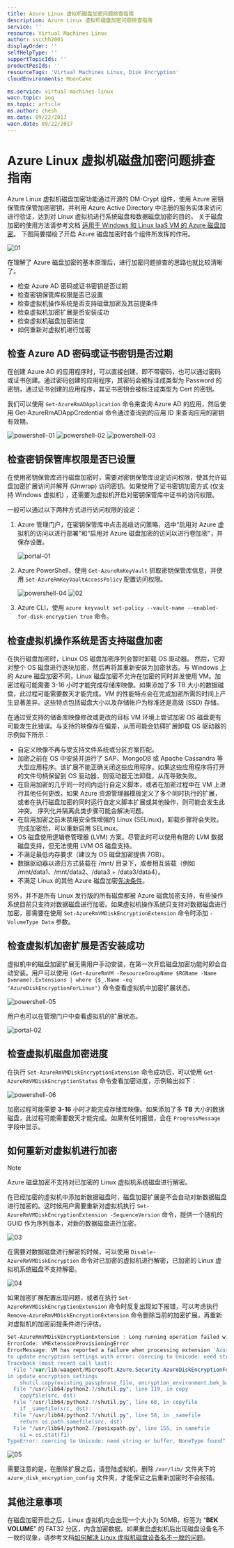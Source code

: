 ```yaml
---
title: Azure Linux 虚拟机磁盘加密问题排查指南
description: Azure Linux 虚拟机磁盘加密问题排查指南
service: ''
resource: Virtual Machines Linux
author: sscchh2001
displayOrder: ''
selfHelpType: ''
supportTopicIds: ''
productPesIds: ''
resourceTags: 'Virtual Machines Linux, Disk Encryption'
cloudEnvironments: MoonCake

ms.service: virtual-machines-linux
wacn.topic: aog
ms.topic: article
ms.author: chesh
ms.date: 09/22/2017
wacn.date: 09/22/2017
---
```

# Azure Linux 虚拟机磁盘加密问题排查指南

Azure Linux 虚拟机磁盘加密功能通过开源的 DM-Crypt 组件，使用 Azure 密钥保管库保管加密密钥，并利用 Azure Active Directory 中注册的服务实体来访问进行验证，达到对 Linux 虚拟机进行系统磁盘和数据磁盘加密的目的。
关于磁盘加密的使用方法请参考文档 [适用于 Windows 和 Linux IaaS VM 的 Azure 磁盘加密](https://docs.azure.cn/zh-cn/security/azure-security-disk-encryption)。
下图简要描绘了开启 Azure 磁盘加密时各个组件所发挥的作用。

![01](media/aog-virtual-machines-linux-disk-encryption-faq/01.png)

在理解了 Azure 磁盘加密的基本原理后，进行加密问题排查的思路也就比较清晰了。

- 检查 Azure AD 密码或证书密钥是否过期
- 检查密钥保管库权限是否已设置
- 检查虚拟机操作系统是否支持磁盘加密及其前提条件
- 检查虚拟机加密扩展是否安装成功
- 检查虚拟机磁盘加密进度
- 如何重新对虚拟机进行加密

## 检查 Azure AD 密码或证书密钥是否过期

在创建 Azure AD 的应用程序时，可以直接创建，即不带密码，也可以通过密码或证书创建。通过密码创建的应用程序，其密码会被标注成类型为 Password 的密钥，通过证书创建的应用程序，其证书密钥会被标注成类型为 Cert 的密钥。

我们可以使用 `Get-AzureRmADApplication` 命令来查询 Azure AD 的应用，然后使用 Get-AzureRmADAppCredential 命令通过查询到的应用 ID 来查询应用的密钥有效期。

![powershell-01](media/aog-virtual-machines-linux-disk-encryption-faq/powershell-01.png)
![powershell-02](media/aog-virtual-machines-linux-disk-encryption-faq/powershell-02.png)
![powershell-03](media/aog-virtual-machines-linux-disk-encryption-faq/powershell-03.png)

## 检查密钥保管库权限是否已设置

在使用密钥保管库进行磁盘加密时，需要对密钥保管库设定访问权限，使其允许磁盘加密扩展访问并解开 (Unwrap) 访问密钥。如果使用了证书密钥加密方式 (仅支持 Windows 虚拟机) ，还需要为虚拟机开启对密钥保管库中证书的访问权限。

一般可以通过以下两种方式进行访问权限的设定：

1. Azure 管理门户，在密钥保管库中点击高级访问策略，选中“启用对 Azure 虚拟机的访问以进行部署”和“启用对 Azure 磁盘加密的访问以进行卷加密”，并保存设置。

    ![portal-01](media/aog-virtual-machines-linux-disk-encryption-faq/portal-01.png)

2. Azure PowerShell，使用 `Get-AzureRmKeyVault` 抓取密钥保管库信息，并使用 `Set-AzureRmKeyVaultAccessPolicy` 配置访问权限。

    ![powershell-04](media/aog-virtual-machines-linux-disk-encryption-faq/powershell-04.png)
    ![02](media/aog-virtual-machines-linux-disk-encryption-faq/02.png)

3. Azure CLI，使用 `azure keyvault set-policy --vault-name --enabled-for-disk-encryption true` 命令。

## 检查虚拟机操作系统是否支持磁盘加密

在执行磁盘加密时，Linux OS 磁盘加密序列会暂时卸载 OS 驱动器。 然后，它将对整个 OS 磁盘进行逐块加密，然后再将其重新安装为加密状态。与 Windows 上的 Azure 磁盘加密不同，Linux 磁盘加密不允许在加密的同时并发使用 VM。加密过程可能需要 3-16 小时才能完成存储库映像。如果添加了多 TB 大小的数据磁盘，此过程可能需要数天才能完成。VM 的性能特点会在完成加密所需的时间上产生显著差异。这些特点包括磁盘大小以及存储帐户为标准还是高级 (SSD) 存储。

在通过受支持的储备库映像修改或更改的目标 VM 环境上尝试加密 OS 磁盘更有可能发生此错误。与支持的映像存在偏差，从而可能会妨碍扩展卸载 OS 驱动器的示例如下所示：

- 自定义映像不再与受支持文件系统或分区方案匹配。
- 加密之前在 OS 中安装并运行了 SAP、MongoDB 或 Apache Cassandra 等大型应用程序。该扩展不能正确关闭这些应用程序。如果这些应用程序将打开的文件句柄保留到 OS 驱动器，则驱动器无法卸载，从而导致失败。
- 在启用加密的几乎同一时间内运行自定义脚本，或者在加密过程中在 VM 上进行其他任何更改。如果 Azure 资源管理器模板定义了多个同时执行的扩展，或者在执行磁盘加密的同时运行自定义脚本扩展或其他操作，则可能会发生此冲突。 序列化并隔离此类步骤可能会解决问题。
- 在启用加密之前未禁用安全性增强的 Linux (SELinux)，卸载步骤将会失败。完成加密后，可以重新启用 SELinux。
- OS 磁盘使用逻辑卷管理器 (LVM) 方案。尽管此时可以使用有限的 LVM 数据磁盘支持，但无法使用 LVM OS 磁盘支持。
- 不满足最低内存要求（建议为 OS 磁盘加密提供 7GB）。
- 数据驱动器以递归方式装载在 /mnt/ 目录下，或者相互装载（例如 /mnt/data1、/mnt/data2、/data3 + /data3/data4）。
- 不满足 Linux 的其他 Azure 磁盘加密[先决条件](https://docs.azure.cn/zh-cn/security/azure-security-disk-encryption#prerequisites)。

另外，并不是所有 Linux 发行版的所有磁盘都被 Azure 磁盘加密支持，有些操作系统目前只支持对数据磁盘进行加密。如果虚拟机操作系统只支持对数据磁盘进行加密，那需要在使用 `Set-AzureRmVMDiskEncryptionExtension` 命令时添加 `-VolumeType Data` 参数。

## 检查虚拟机加密扩展是否安装成功

虚拟机中的磁盘加密扩展无需用户手动安装，在第一次开启磁盘加密功能时即会自动安装。用户可以使用 `(Get-AzureRmVM -ResourceGroupName $RGName -Name $vmname).Extensions | where {$_.Name -eq "AzureDiskEncryptionForLinux"}` 命令查看虚拟机中加密扩展状态。

![powershell-05](media/aog-virtual-machines-linux-disk-encryption-faq/powershell-05.png)

用户也可以在管理门户中查看虚拟机的扩展状态。

![portal-02](media/aog-virtual-machines-linux-disk-encryption-faq/portal-02.png)

## 检查虚拟机磁盘加密进度

在执行 `Set-AzureRmVMDiskEncryptionExtension` 命令成功后，可以使用 `Get-AzureRmVMDiskEncryptionStatus` 命令查看加密进度，示例输出如下：

![powershell-06](media/aog-virtual-machines-linux-disk-encryption-faq/powershell-06.png)

加密过程可能需要 **3-16** 小时才能完成存储库映像。如果添加了多 **TB** 大小的数据磁盘，此过程可能需要数天才能完成。如果有任何报错，会在 `ProgressMessage` 字段中显示。

## 如何重新对虚拟机进行加密

> [!NOTE]
> Azure 磁盘加密不支持对已加密的 Linux 虚拟机系统磁盘进行解密。

在已经加密的虚拟机中添加新数据磁盘时，磁盘加密扩展是不会自动对新数据磁盘进行加密的。这时候用户需要重新对虚拟机执行 `Set-AzureRmVMDiskEncryptionExtension -SequenceVersion` 命令，提供一个随机的 GUID 作为序列版本，对新的数据磁盘进行加密。

![03](media/aog-virtual-machines-linux-disk-encryption-faq/03.png)

在需要对数据磁盘进行解密的时候，可以使用 `Disable-AzureRmVMDiskEncryption` 命令对已加密的虚拟机进行解密，已加密的 Linux 虚拟机系统磁盘不支持解密。

![04](media/aog-virtual-machines-linux-disk-encryption-faq/04.png)

如果加密扩展配置出现问题，或者在执行 `Set-AzureRmVMDiskEncryptionExtension` 命令时反复出现如下报错，可以考虑执行 `Remove-AzureRmVMDiskEncryptionExtension` 命令删除当前的加密扩展，再重新对虚拟机的加密前提条件进行评估。

```PowerShell
Set-AzureRmVMDiskEncryptionExtension : Long running operation failed with status 'Failed'.
ErrorCode: VMExtensionProvisioningError
ErrorMessage: VM has reported a failure when processing extension 'AzureDiskEncryptionForLinux'. Error message: "Failed 
to update encryption settings with error: coercing to Unicode: need string or buffer, NoneType found, stack trace: 
Traceback (most recent call last):
  File "/var/lib/waagent/Microsoft.Azure.Security.AzureDiskEncryptionForLinux-0.1.0.999297/main/handle.py", line 280, 
in update_encryption_settings
    shutil.copy(existing_passphrase_file, encryption_environment.bek_backup_path)
  File "/usr/lib64/python2.7/shutil.py", line 119, in copy
    copyfile(src, dst)
  File "/usr/lib64/python2.7/shutil.py", line 68, in copyfile
    if _samefile(src, dst):
  File "/usr/lib64/python2.7/shutil.py", line 58, in _samefile
    return os.path.samefile(src, dst)
  File "/usr/lib64/python2.7/posixpath.py", line 155, in samefile
    s1 = os.stat(f1)
TypeError: coercing to Unicode: need string or buffer, NoneType found".
```

![05](media/aog-virtual-machines-linux-disk-encryption-faq/05.png)

需要注意的是，在删除扩展之后，请登陆虚拟机，删除 `/var/lib/` 文件夹下的 `azure_disk_encryption_config` 文件夹，才能保证之后重新加密时不会报错。

## 其他注意事项

在磁盘加密开启之后，Linux 虚拟机内会出现一个大小为 50MB，标签为 “**BEK VOLUME**” 的 FAT32 分区，内含加密数据。如果重启虚拟机后出现磁盘设备名不一致的现象，请参考文档[如何解决 Linux 虚拟机磁盘设备名不一致的问题](https://docs.azure.cn/zh-cn/articles/virtual-machines/linux/aog-virtual-machines-linux-qa-disk-name-inconsistent)。